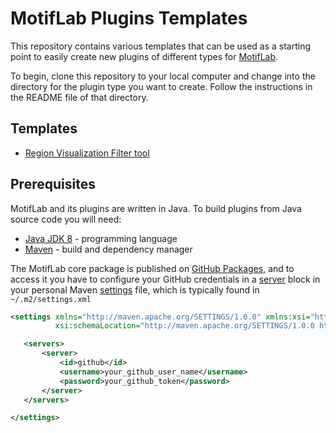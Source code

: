 # MotifLab Plugins Templates

This repository contains various templates that can be used as a starting point to easily create new plugins of different types for [MotifLab](https://www.motiflab.org).

To begin, clone this repository to your local computer and change into the directory for the plugin type you want to create. 
Follow the instructions in the README file of that directory.

## Templates

- [Region Visualization Filter tool](region_filter/README.md)

## Prerequisites
MotifLab and its plugins are written in Java. To build plugins from Java source code you will need:

* [Java JDK 8](https://www.java.com) - programming language
* [Maven](https://maven.apache.org/) - build and dependency manager

The MotifLab core package is published on [GitHub Packages](https://github.com/kjetilkl/motiflab/packages/), and to access it you have to configure your GitHub credentials in a [server](https://maven.apache.org/settings.html#servers) block in your personal Maven [settings](https://maven.apache.org/settings.html) file,
which is typically found in `~/.m2/settings.xml`

```xml
<settings xmlns="http://maven.apache.org/SETTINGS/1.0.0" xmlns:xsi="http://www.w3.org/2001/XMLSchema-instance"
          xsi:schemaLocation="http://maven.apache.org/SETTINGS/1.0.0 https://maven.apache.org/xsd/settings-1.0.0.xsd">

   <servers>
       <server>
           <id>github</id>
           <username>your_github_user_name</username>
           <password>your_github_token</password>
       </server>
   </servers>

</settings>
```
